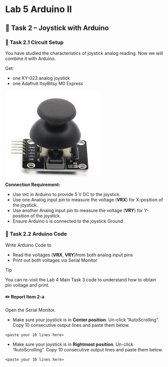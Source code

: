 # Lab 5 Arduino II

## :dart: Task 2 – Joystick with Arduino

### 📌 Task 2.1 Circuit Setup

You have studied the characteristics of joystick analog reading. Now we will combine it with Arduino.

Get:

* one KY-023 analog joystick
* one Adafruit ItsyBitsy M0 Express

<img src="Pic/joystick.png" width="300">

**Connection Requirement:**

* Use `VHI` in Arduino to provide 5 V DC to the joystick. 
* Use one Analog input pin to measure the voltage (**VRX**) for X-position of the joystick. 
* Use another Analog input pin to measure the voltage (**VRY**) for Y-position of the joystick. 
* Ensure Arduino `G` is connected to the joystick Ground

### 📌 Task 2.2 Arduino Code

Write Arduino Code to
* Read the voltages (**VRX**, **VRY**)from both analog input pins
* Print out both voltages via Serial Monitor

> [!TIP]
> You can re-visit the Lab 4 Main Task 3 code to understand how to obtain pin voltage and print.

#### :pencil2:  Report Item 2-a
Open the Serial Monitor. 

* Make sure your joystick is in **Center position**. Un-click “AutoScrolling”. Copy 10 consecutive output lines and paste them below.
```text
<paste your 10 lines here>
```
* Make sure your joystick is in **Rightmost position**. Un-click “AutoScrolling”. Copy 10 consecutive output lines and paste them below. 
```text
<paste your 10 lines here>
```

